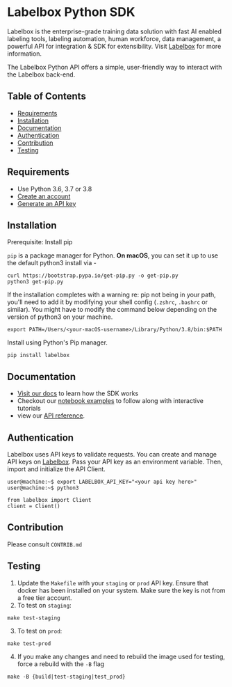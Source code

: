 # Labelbox Python SDK

Labelbox is the enterprise-grade training data solution with fast AI enabled labeling tools, labeling automation, human workforce, data management, a powerful API for integration & SDK for extensibility. Visit [Labelbox](http://labelbox.com/) for more information.

The Labelbox Python API offers a simple, user-friendly way to interact with the Labelbox back-end.

## Table of Contents

* [Requirements](#requirements)
* [Installation](#installation)
* [Documentation](#documentation)
* [Authentication](#authentication)
* [Contribution](#contribution)
* [Testing](#testing)

## Requirements

* Use Python 3.6, 3.7 or 3.8
* [Create an account](http://app.labelbox.com/)
* [Generate an API key](https://labelbox.com/docs/api/getting-started#create_api_key)

## Installation

Prerequisite: Install pip

`pip` is a package manager for Python. **On macOS**, you can set it up to use the default python3 install via -
```
curl https://bootstrap.pypa.io/get-pip.py -o get-pip.py
python3 get-pip.py
```

If the installation completes with a warning re: pip not being in your path, you'll need to add it by modifying your shell config (`.zshrc`, `.bashrc` or similar). You might have to modify the command below depending on the version of python3 on your machine.

```
export PATH=/Users/<your-macOS-username>/Library/Python/3.8/bin:$PATH
```

Install using Python's Pip manager.
```
pip install labelbox
```

## Documentation

* [Visit our docs](https://labelbox.com/docs/python-api) to learn how the SDK works
* Checkout our [notebook examples](examples/) to follow along with interactive tutorials
* view our [API reference](https://labelbox.com/docs/python-api/api-reference).

## Authentication

Labelbox uses API keys to validate requests. You can create and manage API keys on [Labelbox](https://app.labelbox.com/account/api-keys). Pass your API key as an environment variable. Then, import and initialize the API Client.

```
user@machine:~$ export LABELBOX_API_KEY="<your api key here>"
user@machine:~$ python3

from labelbox import Client
client = Client()
```

## Contribution
Please consult `CONTRIB.md`

## Testing
1. Update the `Makefile` with your `staging` or `prod` API key. Ensure that docker has been installed on your system. Make sure the key is not from a free tier account.
2. To test on `staging`:
```
make test-staging
```

3. To test on `prod`:
```
make test-prod
```

4. If you make any changes and need to rebuild the image used for testing, force a rebuild with the `-B` flag
```
make -B {build|test-staging|test_prod}
```
